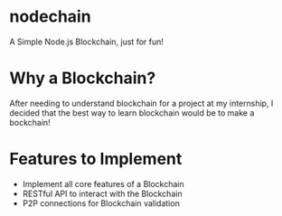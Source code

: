 # nodechain
A Simple Node.js Blockchain, just for fun!

# Why a Blockchain?
After needing to understand blockchain for a project at my internship, I decided that the best way to learn blockchain would be to make a bockchain!

# Features to Implement
* Implement all core features of a Blockchain
* RESTful API to interact with the Blockchain
* P2P connections for Blockchain validation
